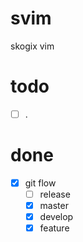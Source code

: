 # svim
skogix vim

# todo
- [ ] .

# done
- [x] git flow
  - [ ] release
  - [x] master
  - [x] develop
  - [x] feature
